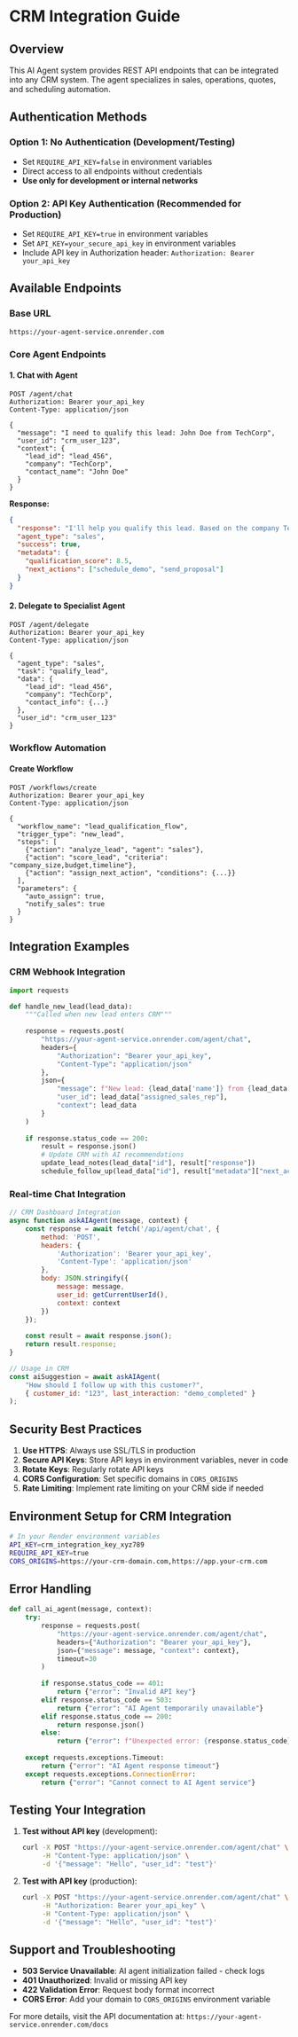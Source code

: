 # CRM Integration Guide

## Overview
This AI Agent system provides REST API endpoints that can be integrated into any CRM system. The agent specializes in sales, operations, quotes, and scheduling automation.

## Authentication Methods

### Option 1: No Authentication (Development/Testing)
- Set `REQUIRE_API_KEY=false` in environment variables
- Direct access to all endpoints without credentials
- **Use only for development or internal networks**

### Option 2: API Key Authentication (Recommended for Production)
- Set `REQUIRE_API_KEY=true` in environment variables
- Set `API_KEY=your_secure_api_key` in environment variables
- Include API key in Authorization header: `Authorization: Bearer your_api_key`

## Available Endpoints

### Base URL
```
https://your-agent-service.onrender.com
```

### Core Agent Endpoints

#### 1. Chat with Agent
```http
POST /agent/chat
Authorization: Bearer your_api_key
Content-Type: application/json

{
  "message": "I need to qualify this lead: John Doe from TechCorp",
  "user_id": "crm_user_123",
  "context": {
    "lead_id": "lead_456",
    "company": "TechCorp",
    "contact_name": "John Doe"
  }
}
```

**Response:**
```json
{
  "response": "I'll help you qualify this lead. Based on the company TechCorp...",
  "agent_type": "sales",
  "success": true,
  "metadata": {
    "qualification_score": 8.5,
    "next_actions": ["schedule_demo", "send_proposal"]
  }
}
```

#### 2. Delegate to Specialist Agent
```http
POST /agent/delegate
Authorization: Bearer your_api_key
Content-Type: application/json

{
  "agent_type": "sales",
  "task": "qualify_lead",
  "data": {
    "lead_id": "lead_456",
    "company": "TechCorp",
    "contact_info": {...}
  },
  "user_id": "crm_user_123"
}
```

### Workflow Automation

#### Create Workflow
```http
POST /workflows/create
Authorization: Bearer your_api_key
Content-Type: application/json

{
  "workflow_name": "lead_qualification_flow",
  "trigger_type": "new_lead",
  "steps": [
    {"action": "analyze_lead", "agent": "sales"},
    {"action": "score_lead", "criteria": "company_size,budget,timeline"},
    {"action": "assign_next_action", "conditions": {...}}
  ],
  "parameters": {
    "auto_assign": true,
    "notify_sales": true
  }
}
```

## Integration Examples

### CRM Webhook Integration
```python
import requests

def handle_new_lead(lead_data):
    """Called when new lead enters CRM"""
    
    response = requests.post(
        "https://your-agent-service.onrender.com/agent/chat",
        headers={
            "Authorization": "Bearer your_api_key",
            "Content-Type": "application/json"
        },
        json={
            "message": f"New lead: {lead_data['name']} from {lead_data['company']}. Please qualify and suggest next actions.",
            "user_id": lead_data["assigned_sales_rep"],
            "context": lead_data
        }
    )
    
    if response.status_code == 200:
        result = response.json()
        # Update CRM with AI recommendations
        update_lead_notes(lead_data["id"], result["response"])
        schedule_follow_up(lead_data["id"], result["metadata"]["next_actions"])
```

### Real-time Chat Integration
```javascript
// CRM Dashboard Integration
async function askAIAgent(message, context) {
    const response = await fetch('/api/agent/chat', {
        method: 'POST',
        headers: {
            'Authorization': 'Bearer your_api_key',
            'Content-Type': 'application/json'
        },
        body: JSON.stringify({
            message: message,
            user_id: getCurrentUserId(),
            context: context
        })
    });
    
    const result = await response.json();
    return result.response;
}

// Usage in CRM
const aiSuggestion = await askAIAgent(
    "How should I follow up with this customer?",
    { customer_id: "123", last_interaction: "demo_completed" }
);
```

## Security Best Practices

1. **Use HTTPS**: Always use SSL/TLS in production
2. **Secure API Keys**: Store API keys in environment variables, never in code
3. **Rotate Keys**: Regularly rotate API keys
4. **CORS Configuration**: Set specific domains in `CORS_ORIGINS`
5. **Rate Limiting**: Implement rate limiting on your CRM side if needed

## Environment Setup for CRM Integration

```bash
# In your Render environment variables
API_KEY=crm_integration_key_xyz789
REQUIRE_API_KEY=true
CORS_ORIGINS=https://your-crm-domain.com,https://app.your-crm.com
```

## Error Handling

```python
def call_ai_agent(message, context):
    try:
        response = requests.post(
            "https://your-agent-service.onrender.com/agent/chat",
            headers={"Authorization": "Bearer your_api_key"},
            json={"message": message, "context": context},
            timeout=30
        )
        
        if response.status_code == 401:
            return {"error": "Invalid API key"}
        elif response.status_code == 503:
            return {"error": "AI Agent temporarily unavailable"}
        elif response.status_code == 200:
            return response.json()
        else:
            return {"error": f"Unexpected error: {response.status_code}"}
            
    except requests.exceptions.Timeout:
        return {"error": "AI Agent response timeout"}
    except requests.exceptions.ConnectionError:
        return {"error": "Cannot connect to AI Agent service"}
```

## Testing Your Integration

1. **Test without API key** (development):
   ```bash
   curl -X POST "https://your-agent-service.onrender.com/agent/chat" \
        -H "Content-Type: application/json" \
        -d '{"message": "Hello", "user_id": "test"}'
   ```

2. **Test with API key** (production):
   ```bash
   curl -X POST "https://your-agent-service.onrender.com/agent/chat" \
        -H "Authorization: Bearer your_api_key" \
        -H "Content-Type: application/json" \
        -d '{"message": "Hello", "user_id": "test"}'
   ```

## Support and Troubleshooting

- **503 Service Unavailable**: AI agent initialization failed - check logs
- **401 Unauthorized**: Invalid or missing API key
- **422 Validation Error**: Request body format incorrect
- **CORS Error**: Add your domain to `CORS_ORIGINS` environment variable

For more details, visit the API documentation at: `https://your-agent-service.onrender.com/docs`
